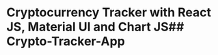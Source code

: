 # Cryptocurrency Tracker with React JS, Material UI and Chart JS##   C r y p t o - T r a c k e r - A p p  
 